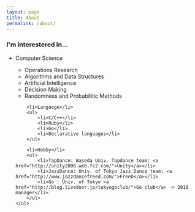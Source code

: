 ```yaml
---
layout: page
title: About
permalink: /about/
---
```


<div>
	<h3>I'm interestered in...</h3>
	<ul class="interest">
		<li>Computer Science</li>
		<ul>
			<li>Operations Research</li>
			<li>Algorithms and Data Structures</li>
			<li>Artificial Intelligence</li>
			<li>Decision Making</li>
			<li>Randomness and Probabilitic Methods</li>
		</ul>

		<li>Languege</li>
		<ul>
			<li>C/C++</li>
			<li>Ruby</li>
			<li>Go</li>
			<li>Declarative languages</li>
		</ul>

		<li>Hobby</li>
		<ul>
			<li>TapDance: Waseda Univ. Tapdance team: <a href="http://unity2006.web.fc2.com/">Unity</a></li>
			<li>JazzDance: Univ. of Tokyo Jazz Dance team: <a href="http://www.jazzdancefreed.com/">FreeD</a></li>
			<li>Go : Univ. of Tokyo <a href="http://blog.livedoor.jp/tokyogoclub/">Go club</a> -> 2010 manager</li>
		</ul>
	</ul>
</div>
